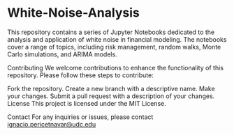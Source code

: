 # White-Noise-Analysis
This repository contains a series of Jupyter Notebooks dedicated to the analysis and application of white noise in financial modeling. The notebooks cover a range of topics, including risk management, random walks, Monte Carlo simulations, and ARIMA models.

Contributing
We welcome contributions to enhance the functionality of this repository. Please follow these steps to contribute:

Fork the repository.
Create a new branch with a descriptive name.
Make your changes.
Submit a pull request with a description of your changes.
License
This project is licensed under the MIT License.

Contact
For any inquiries or issues, please contact ignacio.pericetnavar@udc.edu 

